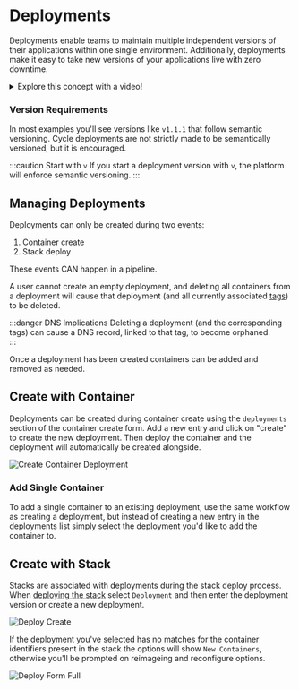 # Deployments
Deployments enable teams to maintain multiple independent versions of their applications within one single environment. Additionally, deployments make it easy to take new versions of your applications live with zero downtime.



<details>
<summary>Explore this concept with a video!</summary>

<iframe width="560" height="315" src="https://www.youtube.com/embed/KI0ml65D8Ws?si=aS8lw2lRnjsSQIR0" title="YouTube video player" frameborder="0" allow="accelerometer; autoplay; clipboard-write; encrypted-media; gyroscope; picture-in-picture; web-share" allowfullscreen></iframe>



</details>

### Version Requirements
In most examples you'll see versions like `v1.1.1` that follow semantic versioning.  Cycle deployments are not strictly made to be semantically versioned, but it is encouraged. 

:::caution Start with `v`
If you start a deployment version with `v`, the platform will enforce semantic versioning.
:::

## Managing Deployments

Deployments can only be created during two events: 

1. Container create
2. Stack deploy

These events CAN happen in a pipeline.


A user cannot create an empty deployment, and deleting all containers from a deployment will cause that deployment (and all currently associated [tags](/reference/environments/deployments/tags)) to be deleted. 

:::danger DNS Implications
Deleting a deployment (and the corresponding tags) can cause a DNS record, linked to that tag, to become orphaned.  
:::

Once a deployment has been created containers can be added and removed as needed.  


## Create with Container
Deployments can be created during container create using the `deployments` section of the container create form. Add a new entry and click on "create" to create the new deployment. Then deploy the container and the deployment will automatically be created alongside.  

![Create Container Deployment](https://static.cycle.io/portal-docs/containers/deployment-create.png)

### Add Single Container 
To add a single container to an existing deployment, use the same workflow as creating a deployment, but instead of creating a new entry in the deployments list simply select the deployment you'd like to add the container to. 


## Create with Stack 
Stacks are associated with deployments during the stack deploy process.  When [deploying the stack](/reference/stacks/#deploy-a-stack) select `Deployment` and then enter the deployment version or create a new deployment. 


![Deploy Create](https://static.cycle.io/portal-docs/stacks/deployment-create.png)


If the deployment you've selected has no matches for the container identifiers present in the stack the options will show `New Containers`, otherwise you'll be prompted on reimageing and reconfigure  options. 


![Deploy Form Full](https://static.cycle.io/portal-docs/stacks/deploy-form-full.png)